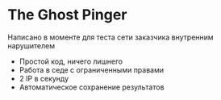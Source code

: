 # The Ghost Pinger
Написано в моменте для теста сети заказчика внутренним нарушителем
- Простой код, ничего лишнего 
- Работа в седе с ограниченными правами
- 2 IP в секунду
- Автоматическое сохранение результатов
